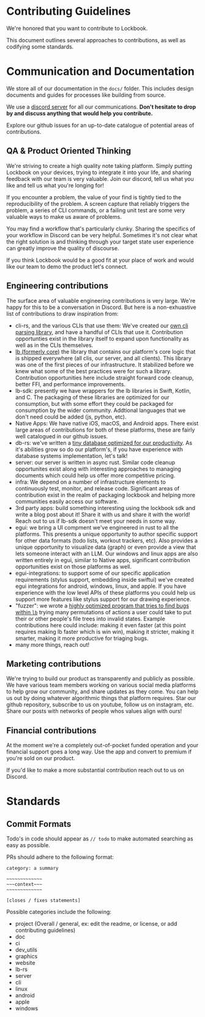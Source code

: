 # Contributing Guidelines

We're honored that you want to contribute to Lockbook.

This document outlines several approaches to contributions, as well as codifying some standards.

# Communication and Documentation

We store all of our documentation in the `docs/` folder. This includes design documents and guides for processes like building from source.

We use a [discord server](https://discord.gg/lockbook) for all our communications. **Don't hesitate to drop by and discuss anything that would help you contribute.**

Explore our github issues for an up-to-date catalogue of potential areas of contributions.

## QA & Product Oriented Thinking

We're striving to create a high quality note taking platform. Simply putting Lockbook on your devices, trying to integrate it into your life, and sharing feedback with our team is very valuable. Join our discord, tell us what you like and tell us what you're longing for!

If you encounter a problem, the value of your find is tightly tied to the reproducibility of the problem. A screen capture that reliably triggers the problem, a series of CLI commands, or a failing unit test are some very valuable ways to make us aware of problems.

You may find a workflow that's particularly clunky. Sharing the specifics of your workflow in Discord can be very helpful. Sometimes it's not clear what the right solution is and thinking through your target state user experience can greatly improve the quality of discourse.

If you think Lockbook would be a good fit at your place of work and would like our team to demo the product let's connect.

## Engineering contributions

The surface area of valuable engineering contributions is very large. We're happy for this to be a conversation in Discord. But here is a non-exhuastive list of contributions to draw inspiration from:

+ cli-rs, and the various CLIs that use them: We've created our [own cli parsing library](https://blog.lockbook.net/cp/137878891), and have a handful of CLIs that use it. Contribution opportunties exist in the library itself to expand upon functionality as well as in the CLIs themselves.
+ [lb (formerly core)](https://blog.lockbook.net/cp/136569912) the library that contains our platform's core logic that is shipped everywhere (all clis, our server, and all clients). This library was one of the first pieces of our infrastructure. It stabilized before we knew what some of the best practices were for such a library. Contribution opportunities here include straight forward code cleanup, better FFI, and performance improvements.
+ lb-sdk: presently we have wrappers for the lb libraries in Swift, Kotlin, and C. The packaging of these libraries are optimized for our consumption, but with some effort they could be packaged for consumption by the wider community. Addtional languages that we don't need could be added (js, python, etc). 
+ Native Apps: We have native iOS, macOS, and Android apps. There exist large areas of contributions for both of these platforms, these are fairly well catalogued in our github issues. 
+ db-rs: we've written a [tiny database optimized for our productivity](https://blog.lockbook.net/cp/136569984). As it's abilities grow so do our platform's, if you have experience with database systems implementation, let's talk!
+ server: our server is written in async rust. Similar code cleanup opportunites exist along with interesting approaches to managing documents which could help us offer more competitive pricing.
+ infra: We depend on a number of infrastructure elements to continuously test, monitor, and release code. Significant areas of contribution exist in the realm of packaging lockbook and helping more communities easily access our software.
+ 3rd party apps: build something interesting using the lockbook sdk and write a blog post about it! Share it with us and share it with the world! Reach out to us if lb-sdk doesn't meet your needs in some way.
+ egui: we bring a UI compment we've engineered in rust to all the platforms. This presents a unique opportunity to author specific support for other data formats (todo lists, workout trackers, etc). Also provides a unique opportunity to visualize data (graph) or even provide a view that lets someone interact with an LLM. Our windows and linux apps are also written entirely in egui, similar to Native apps, significant contribution opportunities exist on those platforms as well.
+ egui-integrations: to support some of our specific application requirements (stylus support, embedding inside swiftui) we've created egui integrations for android, windows, linux, and apple. If you have experience with the low level APIs of these platforms you could help us support more features like stylus support for our drawing experience.
+ "fuzzer": we wrote a [highly optimized program that tries to find bugs within `lb`](https://blog.lockbook.net/cp/136570081) trying many permutations of actions a user could take to put their or other people's file trees into invalid states. Example contributions here could include: making it even faster (at this point requires making lb faster which is win win), making it stricter, making it smarter, making it more productive for triaging bugs.
+ many more things, reach out!

## Marketing contributions

We're trying to build our product as transparently and publicly as possible. We have various team members working on various social media platforms to help grow our community, and share updates as they come. You can help us out by doing whatever algorithmic things that platform requires. Star our github repository, subscribe to us on youtube, follow us on instagram, etc. Share our posts with networks of people whos values align with ours!

## Financial contributions

At the moment we're a completely out-of-pocket funded operation and your financial support goes a long way. Use the app and convert to premium if you're sold on our product.

If you'd like to make a more substantial contribution reach out to us on Discord.

# Standards

## Commit Formats

Todo's in code should appear as `// todo` to make automated searching as easy as possible.

PRs should adhere to the following format:
```
category: a summary

~~~~~~~~~~~~~
~~~context~~~
~~~~~~~~~~~~~

[closes / fixes statements]
```

Possible categories include the following:
- project (Overall / general, ex: edit the readme, or license, or add contributing guidelines)
- doc
- ci
- dev_utils
- graphics
- website
- lb-rs
- server
- cli
- linux
- android
- apple
- windows
